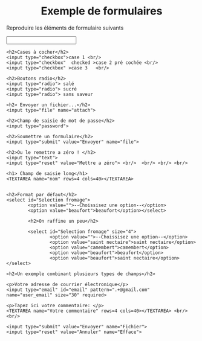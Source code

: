 <!DOCTYPE html>
<html lang="fr">
<head>
<meta charset="utf-8">
<title> Exercice 15  </title>
<link rel="stylesheet" href="style.css">
<script src="script.js"></script>
</head>

<body>
    <h1 align="middle" >Exemple de formulaires</h2> 
    <p>Reproduire les éléments de formulaire suivants</p>
    <input type="text">

    <h2>Cases à cocher</h2>
    <input type="checkbox">case 1 <br/>
    <input type="checkbox"  checked >case 2 pré cochée <br/> 
    <input type="checkbox" >case 3   <br/> 

    <h2>Boutons radio</h2>
    <input type="radio"> salé 
    <input type="radio"> sucré 
    <input type="radio"> sans saveur

    <h2> Envoyer un fichier...</h2>
    <input type="file" name="attach">

    <h2>Champ de saisie de mot de passe</h2>
    <input type="password">

    <h2>Soumettre un formulaire</h2>
    <input type="submit" value="Envoyer" name="file">

    <h2>Ou le remettre a zéro ! </h2>
    <input type="text">
    <input type="reset" value="Mettre a zéro"> <br/>  <br/> <br/> <br/> 

    <h1> Champ de saisie long</h1>
    <TEXTAREA name="nom" rows=4 cols=40></TEXTAREA>

    
    <h2>Format par défaut</h2>
    <select id="Selection fromage">
            <option value="">--Choissisez une option--</option>
            <option value="beaufort">beaufort</option></select>
    
            <h2>On raffine un peu</h2>

            <select id="Selection fromage" size="4">
                    <option value="">--Choissisez une option--</option>
                    <option value="saint nectaire">saint nectaire</option>
                    <option value="camembert">camembert</option>
                    <option value="beaufort">beaufort</option>
                    <option value="beaufort">saint nectaire</option></select>

    <h2>Un exemple combinant plusieurs types de champs</h2>

    <p>Votre adresse de courrier électronique</p>
    <input type="email" id="email" pattern=".+@gmail.com" name="user_email" size="30" required>

    <p>Tapez ici votre commentaire: </p>
    <TEXTAREA name="Votre commentaire" rows=4 cols=40></TEXTAREA> <br/> <br/>

    <input type="submit" value="Envoyer" name="Fichier">
    <input type="reset" value="Annuler" name="Efface">

    


</body>   
    
    
            
            
            

    
